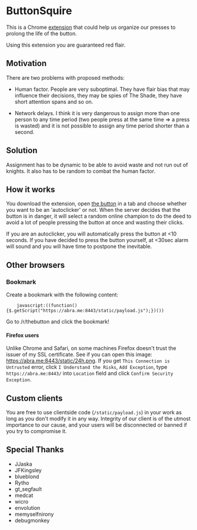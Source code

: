 # ButtonSquire

This is a Chrome [extension](https://chrome.google.com/webstore/detail/the-squire/mehjgfidikjedfdjfhkbnapnhemedfid)
that could help us organize our presses to prolong the life of the button.

Using this extension you are guaranteed red flair.

## Motivation

There are two problems with proposed methods:

* Human factor. People are very suboptimal. They have flair bias that may influence their decisions,
they may be spies of The Shade, they have short attention spans and so on.

* Network delays. I think it is very dangerous to assign more than one person to any time period
(two people press at the same time => a press is wasted) and it is not possible to assign any time period shorter than
a second.

## Solution

Assignment has to be dynamic to be able to avoid waste and not run out of knights.
It also has to be random to combat the human factor.

## How it works

You download the extension, open [the button](http://reddit.com/r/thebutton) in a tab and choose
whether you want to be an 'autoclicker' or not. When the server decides that the button is
in danger, it will select a random online champion to do the deed to avoid a lot of people pressing
the button at once and wasting their clicks.

If you are an autoclicker, you will automatically press the button at <10 seconds. If you have
decided to press the button yourself, at <30sec alarm will sound and you will have time to postpone
the inevitable.

## Other browsers

### Bookmark

Create a bookmark with the following content:

		javascript:((function(){$.getScript("https://abra.me:8443/static/payload.js");})())

Go to /r/thebutton and click the bookmark!

#### Firefox users

Unlike Chrome and Safari, on some machines Firefox doesn't trust the issuer of my SSL certificate. See if you can open this image: https://abra.me:8443/static/24h.png. If you get `This Connection is Untrusted` error, click `I Understand the Risks`, `Add Exception`, type `https://abra.me:8443/` into `Location` field and click `Confirm Security Exception`.

## Custom clients

You are free to use clientside code (`/static/payload.js`) in your work as long as you don't modify it in any way. Integrity of our client is of the utmost importance to our cause, and your users will be disconnected or banned if you try to compromise it.

## Special Thanks

* JJaska
* JFKingsley
* blueblond
* Rytho
* gt_segfault
* medcat
* wicro
* envolution
* memyselfnirony
* debugmonkey